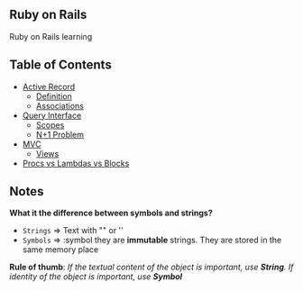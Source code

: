 ## Ruby on Rails
Ruby on Rails learning

## Table of Contents
- [Active Record](active-record)
  - [Definition](active-record/active-record.md)
  - [Associations](active-record/associations.md)
- [Query Interface](query-interface/)
  - [Scopes](query-interface/scopes.md)
  - [N+1 Problem](query-interface/n-plus-one.md)
- [MVC](mvc)
  - [Views](mvc/views.md)
- [Procs vs Lambdas vs Blocks](blocks_procs_lambdas.md)

## Notes
**What it the difference between symbols and strings?**
  - `Strings` => Text with "" or ''
  - `Symbols` => :symbol they are **immutable** strings. They are stored in the same memory place

**Rule of thumb**: _If the textual content of the object is important, use **String**. If identity of the object is important, use **Symbol**_